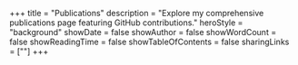 +++
title = "Publications"
description = "Explore my comprehensive publications page featuring GitHub contributions."
heroStyle = "background"
showDate = false
showAuthor = false
showWordCount = false
showReadingTime = false
showTableOfContents = false
sharingLinks = [""]
+++

